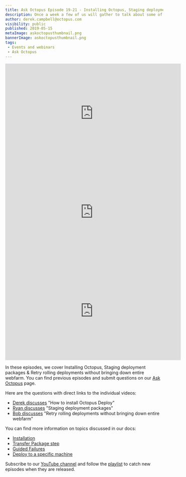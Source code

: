 ```yaml
---
title: Ask Octopus Episode 19-21 - Installing Octopus, Staging deployment packages & Retrying rolling deployments
description: Once a week a few of us will gather to talk about some of the most interesting questions we have gotten over the past week and how we went about solving them.
author: derek.campbell@octopus.com
visibility: public
published: 2019-05-15
metaImage: askoctopusthumbnail.png
bannerImage: askoctopusthumbnail.png
tags:
 - Events and webinars
 - Ask Octopus
---
```


<iframe width="560" height="315" src="https://www.youtube.com/embed/P_qUe4ZiqGM" frameborder="0" allowfullscreen></iframe>
<iframe width="560" height="315" src="https://www.youtube.com/embed/A0_QloEBT1o" frameborder="0" allowfullscreen></iframe>
<iframe width="560" height="315" src="https://www.youtube.com/embed/h9zRGsOubsc" frameborder="0" allowfullscreen></iframe>

In these episodes, we cover Installing Octopus, Staging deployment packages & Retry rolling deployments without bringing down entire webfarm. You can find previous episodes and submit questions on our [Ask Octopus](https://hello.octopus.com/ask-octopus) page.

Here are the questions with direct links to the individual videos:

- [Derek discusses](https://www.youtube.com/watch?v=P_qUe4ZiqGM) "How to install Octopus Deploy"
- [Ryan discusses](https://www.youtube.com/watch?v=A0_QloEBT1o) "Staging deployment packages"
- [Bob discusses](https://www.youtube.com/watch?v=h9zRGsOubsc) "Retry rolling deployments without bringing down entire webfarm"

You can find more information on topics discussed in our docs:

- [Installation](https://octopus.com/docs/installation)
- [Transfer Package step](https://octopus.com/docs/deployment-examples/package-deployments/transfer-package)
- [Guided Failures](https://octopus.com/docs/deployment-process/releases/guided-failures)
- [Deploy to a specific machine](https://octopus.com/docs/deployment-process/releases#deploy-to-a-specific-subset-of-deployment-target)

Subscribe to our [YouTube channel](https://www.youtube.com/channel/UCURDSDCwx9ZiCMcLdc8d6Uw?sub_confirmation=1) and follow the [playlist](https://www.youtube.com/playlist?list=PLAGskdGvlaw3-cd9rPiwhwfUo7kDGnOBh) to catch new episodes when they are released.